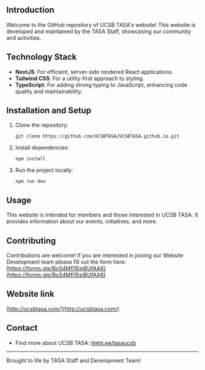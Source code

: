 ## Introduction

Welcome to the GitHub repository of UCSB TASA's website! This website is developed and maintained by the TASA Staff, showcasing our community and activities.

## Technology Stack

- **NextJS**: For efficient, server-side rendered React applications.
- **Tailwind CSS**: For a utility-first approach to styling.
- **TypeScript**: For adding strong typing to JavaScript, enhancing code quality and maintainability.

## Installation and Setup

1. Clone the repository:
   ```
   git clone https://github.com/UCSBTASA/UCSBTASA.github.io.git
   ```
2. Install dependencies:
   ```
   npm install
   ```
3. Run the project locally:
   ```
   npm run dev
   ```

## Usage

This website is intended for members and those interested in UCSB TASA. It provides information about our events, initiatives, and more.

## Contributing

Contributions are welcome! If you are interested in joining our Website Development team please fill out the form here: [https://forms.gle/BoS4Mfi1EeiBUfAA6](https://forms.gle/BoS4Mfi1EeiBUfAA6)

## Website link

[http://ucsbtasa.com/](http://ucsbtasa.com/)

## Contact

- Find more about UCSB TASA: [linktr.ee/tasaucsb](https://linktr.ee/tasaucsb)

---

Brought to life by TASA Staff and Development Team!
